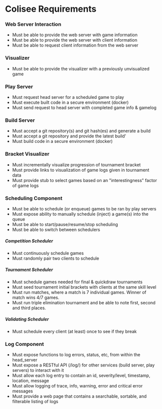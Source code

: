 # Colisee Requirements

### Web Server Interaction
- Must be able to provide the web server with game information
- Must be able to provide the web server with client information
- Must be able to request client information from the web server

### Visualizer
- Must be able to provide the visualizer with a previously unvisualized game

### Play Server
- Must request head server for a scheduled game to play
- Must execute built code in a secure environment (docker)
- Must send request to head server with completed game info & gamelog

### Build Server
- Must accept a git repository(s) and git hash(es) and generate a build
- Must accept a git repository and provide the latest build'
- Must build code in a secure environment (docker)

### Bracket Visualizer
- Must incrementally visualize progression of tournament bracket
- Must provide links to visualization of game logs given in tournament data
- Must provide stub to select games based on an "interestingness" factor of game logs

### Scheduling Component
- Must be able to schedule (or enqueue) games to be ran by play servers
- Must expose ability to manually schedule (inject) a game(s) into the queue
- Must be able to start/pause/resume/stop scheduling
- Must be able to switch between schedulers

##### Competition Scheduler
- Must continuously schedule games
- Must randomly pair two clients to schedule

##### Tournament Scheduler
- Must schedule games needed for final & quickdraw tournaments
- Must seed tournament initial brackets with clients at the same skill level
- Must run matches, where a match is 7 individual games. Winner of match wins 4/7 games.
- Must run triple elimination tournament and be able to note first, second and third places.

##### Validating Scheduler
- Must schedule every client (at least) once to see if they break

### Log Component
- Must expose functions to log errors, status, etc, from within the head_server
- Must expose a RESTful API (/log/) for other services (build server, play servers) to interact with it
- Must allow each log entry to contain an id, severity/level, timestamp, location, message
- Must allow logging of trace, info, warning, error and critical error messages
- Must provide a web page that contains a searchable, sortable, and filterable listing of logs

